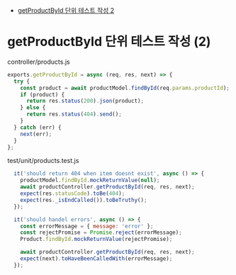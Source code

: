 <!-- TOC -->

- [getProductById 단위 테스트 작성 2](#getproductbyid-%EB%8B%A8%EC%9C%84-%ED%85%8C%EC%8A%A4%ED%8A%B8-%EC%9E%91%EC%84%B1-2)

<!-- /TOC -->

# getProductById 단위 테스트 작성 (2)
controller/products.js
``` javascript
exports.getProductById = async (req, res, next) => {
  try {
    const product = await productModel.findById(req.params.productId);
    if (product) {
      return res.status(200).json(product);
    } else {
      return res.status(404).send();
    }
  } catch (err) {
    next(err);
  }
};
```

test/unit/products.test.js
``` javascript
  it('should return 404 when item doesnt exist', async () => {
    productModel.findById.mockReturnValue(null);
    await productController.getProductById(req, res, next);
    expect(res.statusCode).toBe(404);
    expect(res._isEndCalled()).toBeTruthy();
  });

  it('should handel errors', async () => {
    const errorMessage = { message: 'error' };
    const rejectPromise = Promise.reject(errorMessage);
    Product.findById.mockReturnValue(rejectPromise);

    await productController.getProductById(req, res, next);
    expect(next).toHaveBeenCalledWith(errorMessage);
  });

```
